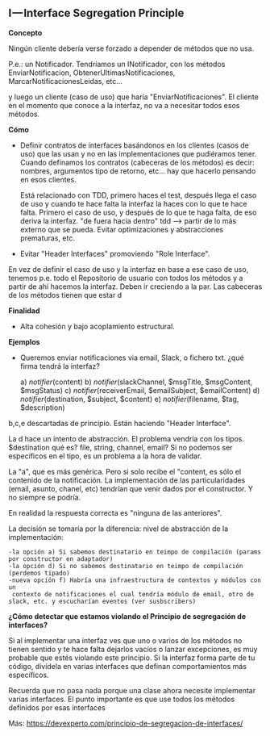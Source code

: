I — Interface Segregation Principle
--------------------------------

**Concepto**

Ningún cliente debería verse forzado a depender de métodos que no usa.

P.e.: un Notificador. Tendríamos un INotificador, con los métodos EnviarNotificacion, ObtenerUltimasNotificaciones,
MarcarNotificacionesLeidas, etc...

y luego un cliente (caso de uso) que haría "EnviarNotificaciones". 
El cliente en el momento que conoce a la interfaz, no va a necesitar todos esos métodos. 


**Cómo**

- Definir contratos de interfaces basándonos en los clientes (casos de uso) que las usan y no en las implementaciones
que pudiéramos tener. Cuando definamos los contratos (cabeceras de los métodos) es decir: nombres, argumentos tipo de retorno, etc... hay 
que hacerlo pensando en esos clientes.

    Está relacionado con TDD, primero haces el test, después llega el caso de uso y cuando te hace falta la interfaz
    la haces con lo que te hace falta.
    Primero el caso de uso, y después de lo que te haga falta, de eso deriva la interfaz. "de fuera hacia dentro" tdd -->
    partir de lo más externo que se pueda. 
    Evitar optimizaciones y abstracciones prematuras, etc.
   

- Evitar "Header Interfaces" promoviendo "Role Interface". 

En vez de definir el caso de uso y la interfaz en base a ese caso de uso, tenemos p.e. todo el Repositorio de usuario con
todos los métodos y a partir de ahí hacemos la interfaz. 
Deben ir creciendo a la par. 
Las cabeceras de los métodos tienen que estar d


**Finalidad**

- Alta cohesión y bajo acoplamiento estructural.


**Ejemplos**

- Queremos enviar notificaciones via email, Slack, o fichero txt. ¿qué firma tendrá la interfaz?

    a) $notifier($content)
    b) $notifier($slackChannel, $msgTitle, $msgContent, $msgStatus)
    c) $notifier($receiverEmail, $emailSubject, $emailContent)
    d) $notifier($destination, $subject, $content)
    e) $notifier($filename, $tag, $description)
    

b,c,e descartadas de principio. Están haciendo "Header Interface".

La d hace un intento de abstracción. El problema vendría con los tipos. $destination qué es? file, string, channel, email?
Si no podemos ser específicos en el tipo, es un problema a la hora de validar.

La "a", que es más genérica. Pero si solo recibe el "content, es sólo el contenido de la notificación. 
La implementación de las particularidades (email, asunto, chanel, etc) tendrían que venir dados por el constructor. 
Y no siempre se podría.

En realidad la respuesta correcta es "ninguna de las anteriores".

La decisión se tomaría por la diferencia: nivel de abstracción de la implementación:

    -la opción a) Si sabemos destinatario en teimpo de compilación (params por constructor en adaptador)
    -la opción d) Si no sabemos destinatario en teimpo de compilación (perdemos tipado)
    -nueva opción f) Habría una infraestructura de contextos y módulos con un
     contexto de notificaciones el cual tendría módulo de email, otro de slack, etc. y escucharían eventos (ver susbscribers)



**¿Cómo detectar que estamos violando el Principio de segregación de interfaces?**
  
Si al implementar una interfaz ves que uno o varios de los métodos no tienen sentido y te hace falta dejarlos vacíos 
o lanzar excepciones, es muy probable que estés violando este principio. Si la interfaz forma parte de tu código, divídela 
en varias interfaces que definan comportamientos más específicos.
  
Recuerda que no pasa nada porque una clase ahora necesite implementar varias interfaces. El punto importante es 
que use todos los métodos definidos por esas interfaces


Más: https://devexperto.com/principio-de-segregacion-de-interfaces/